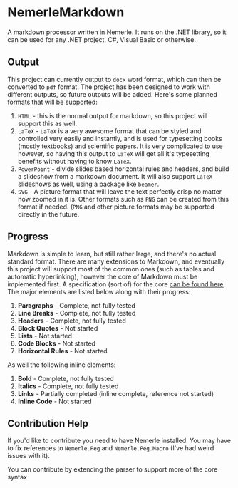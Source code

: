 NemerleMarkdown
===============

A markdown processor written in Nemerle. It runs on the .NET library, so it can be used for any .NET project, C#, Visual Basic or otherwise.


Output
---------

This project can currently output to `docx` word format, which can then be converted to `pdf` format. The project has been designed to work with different outputs, so future outputs will be added. Here's some planned formats that will be supported:

1. `HTML` - this is the normal output for markdown, so this project will support this as well.
2. `LaTeX` - `LaTeX` is a very awesome format that can be styled and controlled very easily and instantly, and is used for typesetting books (mostly textbooks) and scientific papers. It is very complicated to use however, so having this output to `LaTeX` will get all it's typesetting benefits without having to know `LaTeX`. 
3. `PowerPoint` - divide slides based horizontal rules and headers, and build a slideshow from a markdown document. It will also support `LaTeX` slideshows as well, using a package like `beamer`.
4. `SVG` - A picture format that will leave the text perfectly crisp no matter how zoomed in it is. Other formats such as `PNG` can be created from this format if needed. (`PNG` and other picture formats may be supported directly in the future.

Progress
------------

Markdown is simple to learn, but still rather large, and there's no actual standard format. There are many extensions to Markdown, and eventually this project will support most of the common ones (such as tables and automatic hyperlinking), however the core of Markdown must be implemented first. A specification (sort of) for the core [can be found here](http://daringfireball.net/projects/markdown/syntax). The major elements are listed below along with their progress:

1. **Paragraphs** - Complete, not fully tested
2. **Line Breaks** - Complete, not fully tested
3. **Headers** - Complete, not fully tested
4. **Block Quotes** - Not started
5. **Lists** - Not started
6. **Code Blocks** - Not started
7. **Horizontal Rules** - Not started

As well the following inline elements:

1. **Bold** - Complete, not fully tested
2. **Italics** - Complete, not fully tested
3. **Links** - Partially completed (inline complete, reference not started)
4. **Inline Code** - Not started

Contribution Help
--------------

If you'd like to contribute you need to have Nemerle installed. You may have to fix references to `Nemerle.Peg` and `Nemerle.Peg.Macro` (I've had weird issues with it).

You can contribute by extending the parser to support more of the core syntax